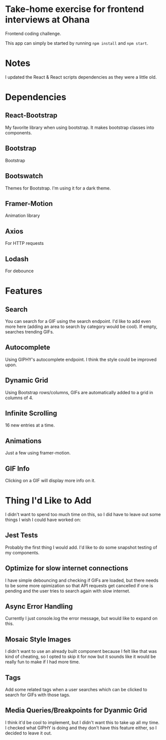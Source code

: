 # Take-home exercise for frontend interviews at Ohana

Frontend coding challenge.

This app can simply be started by running `npm install` and `npm start`.

# Notes
I updated the React & React scripts dependencies as they were a little old.

# Dependencies

## React-Bootstrap
My favorite library when using bootstrap. It makes bootstrap classes into components.

## Bootstrap
Bootstrap

## Bootswatch
Themes for Bootstrap. I'm using it for a dark theme.

## Framer-Motion
Animation library

## Axios
For HTTP requests

## Lodash
For debounce

# Features

## Search
You can search for a GIF using the search endpoint. I'd like to add even more here (adding an area to search by category would be cool). If empty, searches trending GIFs.

## Autocomplete
Using GIPHY's autocomplete endpoint. I think the style could be improved upon.

## Dynamic Grid
Using Bootstrap rows/columns, GIFs are automatically added to a grid in columns of 4.

## Infinite Scrolling
16 new entries at a time.

## Animations
Just a few using framer-motion.

## GIF Info
Clicking on a GIF will display more info on it.

# Thing I'd Like to Add
I didn't want to spend too much time on this, so I did have to leave out some things I wish I could have worked on:

## Jest Tests
Probably the first thing I would add. I'd like to do some snapshot testing of my components.

## Optimize for slow internet connections
I have simple debouncing and checking if GIFs are loaded, but there needs to be some more opimization so that API requests get cancelled if one is pending and the user tries to search again with slow internet.

## Async Error Handling
Currently I just console.log the error message, but would like to expand on this.

## Mosaic Style Images
I didn't want to use an already built component because I felt like that was kind of cheating, so I opted to skip it for now but it sounds like it would be really fun to make if I had more time.

## Tags
Add some related tags when a user searches which can be clicked to search for GIFs with those tags.

## Media Queries/Breakpoints for Dyanmic Grid
I think it'd be cool to implement, but I didn't want this to take up all my time. I checked what GIPHY is doing and they don't have this feature either, so I decided to leave it out.